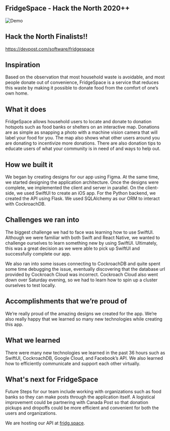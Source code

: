## FridgeSpace - Hack the North 2020++

![Demo](./AppDemo.gif)

## Hack the North Finalists!!
https://devpost.com/software/fridgespace

## Inspiration
Based on the observation that most household waste is avoidable, and most people donate out of convenience, FridgeSpace is a service that reduces this waste by making it possible to donate food from the comfort of one’s own home. 

## What it does
FridgeSpace allows household users to locate and donate to donation hotspots such as food banks or shelters on an interactive map. Donations are as simple as snapping a photo with a machine vision camera that will label your food for you. The map also shows what other users around you are donating to incentivize more donations. There are also donation tips to educate users of what your community is in need of and ways to help out. 

## How we built it
We began by creating designs for our app using Figma. At the same time, we started designing the application architecture. Once the designs were complete, we implemented the client and server in parallel. On the client-side, we used SwiftUI to create an iOS app. For the Python backend, we created the API using Flask. We used SQLAlchemy as our ORM to interact with CockroachDB.

## Challenges we ran into
The biggest challenge we had to face was learning how to use SwiftUI. Although we were familiar with both Swift and React Native, we wanted to challenge ourselves to learn something new by using SwiftUI. Ultimately, this was a great decision as we were able to pick up SwiftUI and successfully complete our app.

We also ran into some issues connecting to CockroachDB and quite spent some time debugging the issue, eventually discovering that the database url provided by Cockroach Cloud was incorrect. Cockroach Cloud also went down over Saturday evening, so we had to learn how to spin up a cluster ourselves to test locally.

## Accomplishments that we’re proud of
We’re really proud of the amazing designs we created for the app. We’re also really happy that we learned so many new technologies while creating this app.

## What we learned
There were many new technologies we learned in the past 36 hours such as SwiftUI, CockroachDB, Google Cloud, and Facebook’s API. We also learned how to efficiently communicate and support each other virtually.

## What's next for FridgeSpace
Future Steps for our team include working with organizations such as food banks so they can make posts through the application itself. A logistical improvement could be partnering with Canada Post so that donation pickups and dropoffs could be more efficient and convenient for both the users and organizations.

We are hosting our API at [fridg.space](http://www.fridg.space/).
